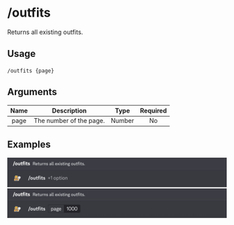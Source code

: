 # /outfits

Returns all existing outfits.

## Usage

```
/outfits {page}
```

## Arguments

| Name | Description             | Type   | Required |
| :--: | :---------------------: | :----: | :------: |
| page | The number of the page. | Number | No       |

## Examples

<img src="../_media/examples/outfits-0.png" class="rounded-corners" draggable="false">\
<img src="../_media/examples/outfits-1.png" class="rounded-corners" draggable="false">